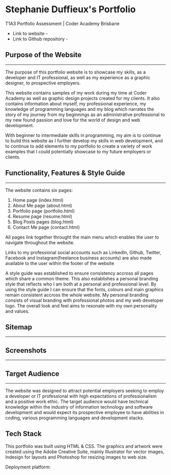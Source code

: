 # Stephanie Duffieux's Portfolio 
T1A3 Portfolio Assessment | Coder Academy Brisbane

* Link to website - 
* Link to Github repository - 

## Purpose of the Website
___

The purpose of this portfolio website is to showcase my skills, as a developer and IT professional, as well as my experience as a graphic designer, to prospective employers.

This website contains samples of my work during my time at Coder Academy as well as graphic design projects created for my clients. It also contains information about myself, my professional experience, my knowledge of programming languages and my blog which narrates the story of my journey from my beginnings as an administrative professional to my new found passion and love for the world of design and web development.

With beginner to intermediate skills in programming, my aim is to continue to build this website as I further develop my skills in web development, and to continue to add elements to my portfolio to create a variety of work examples that I could potentially showcase to my future employers or clients. 

## Functionality, Features & Style Guide
___

The website contains six pages:

1. Home page (index.html)
2. About Me page (about.html)
3. Portfolio page (portfolio.html)
4. Resume page (resume.html)
5. Blog Posts pages (blog.html)
6. Contact Me page (contact.html)

All pages link together throught the main menu which enables the user to navigate throughout the website.

Links to my professional social accounts such as LinkedIn, Github, Twitter, Facebook and Instagram(freelance business accounts) are also made available to the user within the footer of the website

A style guide was established to ensure consistency accross all pages which share a common theme. This also establishes a personal branding style that reflects who I am both at a personal and professional level. By using the style guide I can ensure that the fonts, colours and main graphics remain consistent accross the whole website. My personal branding consists of visual branding with professional photos and my web developer logo. The overall look and feel aims to resonate with my own personality and values.  

## Sitemap
___

## Screenshots
___

## Target Audience
___

The website was designed to attract potential employers seeking to employ a developer or IT professional with high expectations of professionalism and a positive work ethic. The target audience would have technical knowledge within the industry of information technology and software development and would expect its prospective employee to have abilities in coding, various programming languages and development stacks.

## Tech Stack 

This portfolio was built using HTML & CSS. The graphics and artwork were created using the Adobe Creative Suite, mainly Illustrator for vector images, Indesign for layouts and Photoshop for resizing images to web size.

Deployment platform:



